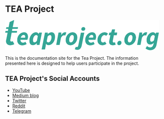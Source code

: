 # TEA Project

[![Logo](https://github.com/tearust/website/blob/main/frontend/public/tea-logo/name-green.png)](https://teaproject.org)

This is the documentation site for the Tea Project. The information presented here is designed to help users participate in the project.

## TEA Project's Social Accounts

* [YouTube](https://www.youtube.com/channel/UChYmd52JIe0zTdIdXHLK7WQ)
* [Medium blog](https://teaproject.medium.com)
* [Twitter](https://twitter.com/teaprojectorg/)
* [Reddit](https://www.reddit.com/user/teaprojectorg/)
* [Telegram](t.me/teaprojectorg)

